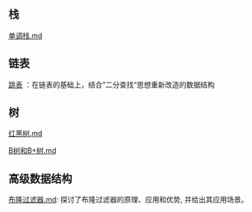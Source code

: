 ## 栈

 [单调栈.md](单调栈.md) 



## 链表

[跳表](./跳表.md) ：在链表的基础上，结合”二分查找“思想重新改造的数据结构





## 树

[红黑树.md](./红黑树.md)

[B树和B+树.md](./B树和B+树.md)





## 高级数据结构

[布隆过滤器.md](./布隆过滤器.md): 探讨了布隆过滤器的原理、应用和优势, 并给出其应用场景。